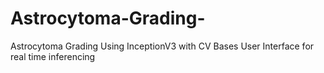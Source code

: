 # Astrocytoma-Grading-
Astrocytoma Grading Using InceptionV3 with CV Bases User Interface for real time inferencing
